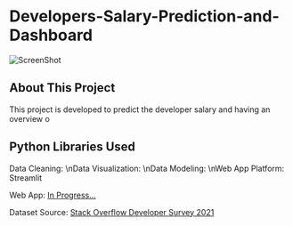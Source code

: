# Developers-Salary-Prediction-and-Dashboard

![ScreenShot](https://github.com/AdamChan-ML/Developers-Salary-Prediction-and-Dashboard/blob/main/blog-dev-survey-2021-results.png)

## About This Project
This project is developed to predict the developer salary and having an overview o

## Python Libraries Used
Data Cleaning:
\nData Visualization:
\nData Modeling:
\nWeb App Platform: Streamlit

Web App: [In Progress...](https://insights.stackoverflow.com/survey/2021)

Dataset Source: [Stack Overflow Developer Survey 2021](https://insights.stackoverflow.com/survey/2021)
